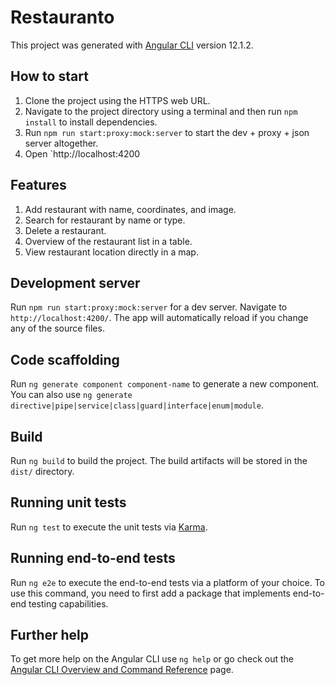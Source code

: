 # Restauranto

This project was generated with [Angular CLI](https://github.com/angular/angular-cli) version 12.1.2.

## How to start
1. Clone the project using the HTTPS web URL.
2. Navigate to the project directory using a terminal and then run `npm install` to install dependencies.
3. Run `npm run start:proxy:mock:server` to start the dev + proxy + json server altogether.
4. Open `http://localhost:4200

## Features
1. Add restaurant with name, coordinates, and image.
2. Search for restaurant by name or type.
3. Delete a restaurant.
4. Overview of the restaurant list in a table.
5. View restaurant location directly in a map.

## Development server

Run `npm run start:proxy:mock:server` for a dev server. Navigate to `http://localhost:4200/`. The app will automatically reload if you change any of the source files.

## Code scaffolding

Run `ng generate component component-name` to generate a new component. You can also use `ng generate directive|pipe|service|class|guard|interface|enum|module`.

## Build

Run `ng build` to build the project. The build artifacts will be stored in the `dist/` directory.

## Running unit tests

Run `ng test` to execute the unit tests via [Karma](https://karma-runner.github.io).

## Running end-to-end tests

Run `ng e2e` to execute the end-to-end tests via a platform of your choice. To use this command, you need to first add a package that implements end-to-end testing capabilities.

## Further help

To get more help on the Angular CLI use `ng help` or go check out the [Angular CLI Overview and Command Reference](https://angular.io/cli) page.
